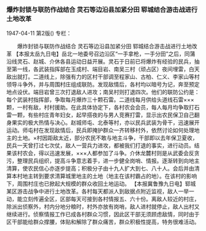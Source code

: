 ### 爆炸封锁与联防作战结合  灵石等边沿县加紧分田  郓城结合游击战进行土地改革

1947-04-11
第2版()
专栏：

　　爆炸封锁与联防作战结合
    灵石等边沿县加紧分田
    郓城结合游击战进行土地改革
    【本报太岳九日电】岳北一地委号召边沿区“一手拿枪，一手分田”之后，同蒲沿线灵石、赵城、介休各县运动日益开展。灵石于日前已将爆炸有经验的民兵，抽至第一线，各武装指挥部在玉成村、端目岩、南吴三村（顽占区）夜间埋雷，白天敌出就打。二道线上，除强有力的区村干部调至程家山、古柏、仁义、李家山等村领导斗争外，并与周围村庄组成联防。发现敌情后，各村均以暗号为记，奔至预定地点设伏。端目岩曾三次打退敌人进攻；南吴村则打退四次。他们的联防公约是：每个武装村指挥部，争取每月爆炸三十颗石雷。二道线每月供给头道线石雷×××颗，一村有敌，村村援助。在此具体协定下，各村农会会员，每人每月均争取打石雷一颗，有些村庄青年妇女，起早搭夜的与男人竞赛打雷，显示出农民保卫自己翻身果实的极大热情与决心。赵城师屯、北泰等村，亦以民兵武装为骨干，迅速展开运动。师屯村在发现敌情后，民兵即掩护群众一齐转移村外，依然讨论如何处理地主的土地。×村因距敌太近，部分农民不敢与地主斗争，干部即以去年保卫夏收，民兵一天曾打过七次仗，敌人一营兵力进攻，都被我们打退的事实，进行动员。结果该村农会，得以迅速发展，×××人都参加了斗争。介休龙麓村则是从武委会反贪污，整理民兵组织，提高斗争意志着手，进一步健全岗哨、情报。逐渐转到向地主清算，使农民信心亦逐步提高；积极分子由十九人扩大到七、八十人。会后并由清算本村地主转到要求清算城里地主的土地（地主在该村霸占的地）。在该村的影响下，周围村庄也已掀起大规模的群众收回土地运动。
    【本报冀鲁豫九日电】郓城某区游击战争中进行土地改革。各村每天都派人到敌据点附近监视，敌人一举一动，能立刻传遍全区，区部每天可接到各村情报五、六十份。离敌人较近的村庄，除派出侦察外，村内分地分粮时，村外亦放有岗哨，敌人进村就停止，敌人出村又继续进行。侦察情报工作已成各村群众习惯，因此区干部无须顾虑敌情，同时由于区干部能给群众撑腰，体贴和解除了群众痛苦，群众积极性提高，特务很难活动。
